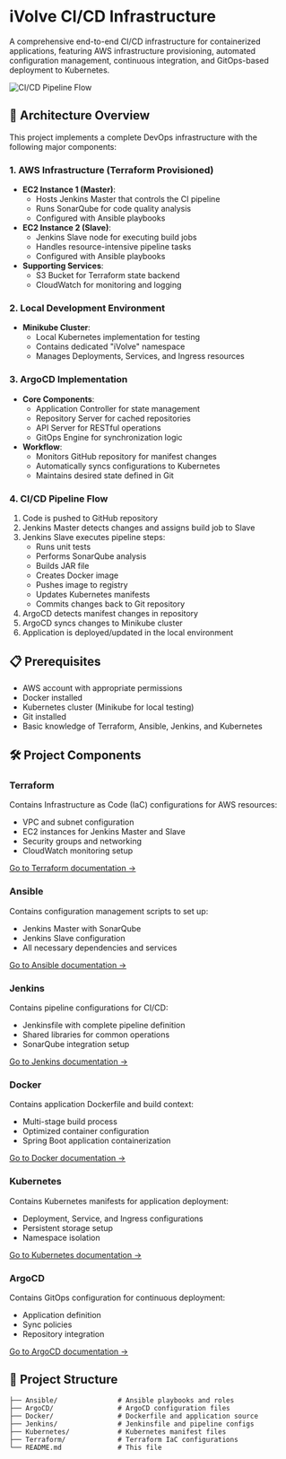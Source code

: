 # iVolve CI/CD Infrastructure

A comprehensive end-to-end CI/CD infrastructure for containerized applications, featuring AWS infrastructure provisioning, automated configuration management, continuous integration, and GitOps-based deployment to Kubernetes.

![CI/CD Pipeline Flow](https://via.placeholder.com/800x400?text=iVolve+CI/CD+Architecture)

## 🚀 Architecture Overview

This project implements a complete DevOps infrastructure with the following major components:

### 1. AWS Infrastructure (Terraform Provisioned)
* **EC2 Instance 1 (Master)**:
   * Hosts Jenkins Master that controls the CI pipeline
   * Runs SonarQube for code quality analysis
   * Configured with Ansible playbooks
* **EC2 Instance 2 (Slave)**:
   * Jenkins Slave node for executing build jobs
   * Handles resource-intensive pipeline tasks
   * Configured with Ansible playbooks
* **Supporting Services**:
   * S3 Bucket for Terraform state backend
   * CloudWatch for monitoring and logging

### 2. Local Development Environment
* **Minikube Cluster**:
   * Local Kubernetes implementation for testing
   * Contains dedicated "iVolve" namespace
   * Manages Deployments, Services, and Ingress resources

### 3. ArgoCD Implementation
* **Core Components**:
   * Application Controller for state management
   * Repository Server for cached repositories
   * API Server for RESTful operations
   * GitOps Engine for synchronization logic
* **Workflow**:
   * Monitors GitHub repository for manifest changes
   * Automatically syncs configurations to Kubernetes
   * Maintains desired state defined in Git

### 4. CI/CD Pipeline Flow
1. Code is pushed to GitHub repository
2. Jenkins Master detects changes and assigns build job to Slave
3. Jenkins Slave executes pipeline steps:
   * Runs unit tests
   * Performs SonarQube analysis
   * Builds JAR file
   * Creates Docker image
   * Pushes image to registry
   * Updates Kubernetes manifests
   * Commits changes back to Git repository
4. ArgoCD detects manifest changes in repository
5. ArgoCD syncs changes to Minikube cluster
6. Application is deployed/updated in the local environment

## 📋 Prerequisites

- AWS account with appropriate permissions
- Docker installed
- Kubernetes cluster (Minikube for local testing)
- Git installed
- Basic knowledge of Terraform, Ansible, Jenkins, and Kubernetes

## 🛠️ Project Components

### Terraform

Contains Infrastructure as Code (IaC) configurations for AWS resources:
- VPC and subnet configuration
- EC2 instances for Jenkins Master and Slave
- Security groups and networking
- CloudWatch monitoring setup

[Go to Terraform documentation →](./Terraform/README.md)

### Ansible

Contains configuration management scripts to set up:
- Jenkins Master with SonarQube
- Jenkins Slave configuration
- All necessary dependencies and services

[Go to Ansible documentation →](./Ansible/README.md)

### Jenkins

Contains pipeline configurations for CI/CD:
- Jenkinsfile with complete pipeline definition
- Shared libraries for common operations
- SonarQube integration setup

[Go to Jenkins documentation →](./Jenkins/README.md)

### Docker

Contains application Dockerfile and build context:
- Multi-stage build process
- Optimized container configuration
- Spring Boot application containerization

[Go to Docker documentation →](./Docker/README.md)

### Kubernetes

Contains Kubernetes manifests for application deployment:
- Deployment, Service, and Ingress configurations
- Persistent storage setup
- Namespace isolation

[Go to Kubernetes documentation →](./Kubernetes/README.md)

### ArgoCD

Contains GitOps configuration for continuous deployment:
- Application definition
- Sync policies
- Repository integration

[Go to ArgoCD documentation →](./ArgoCD/README.md)

## 📝 Project Structure

```
├── Ansible/               # Ansible playbooks and roles
├── ArgoCD/                # ArgoCD configuration files
├── Docker/                # Dockerfile and application source
├── Jenkins/               # Jenkinsfile and pipeline configs
├── Kubernetes/            # Kubernetes manifest files
├── Terraform/             # Terraform IaC configurations
└── README.md              # This file
```

